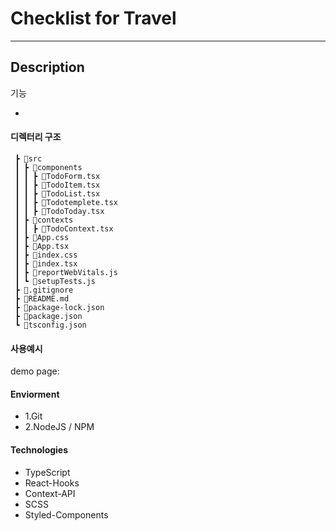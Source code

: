 # Checklist for Travel


-------

## Description

기능

*

#### 디렉터리 구조

     ┣ 📂src
     ┃ ┣ 📂components
     ┃ ┃ ┣ 📜TodoForm.tsx
     ┃ ┃ ┣ 📜TodoItem.tsx
     ┃ ┃ ┣ 📜TodoList.tsx
     ┃ ┃ ┣ 📜Todotemplete.tsx
     ┃ ┃ ┣ 📜TodoToday.tsx
     ┃ ┣ 📂contexts
     ┃ ┃ ┣ 📜TodoContext.tsx
     ┃ ┣ 📜App.css
     ┃ ┣ 📜App.tsx
     ┃ ┣ 📜index.css
     ┃ ┣ 📜index.tsx
     ┃ ┣ 📜reportWebVitals.js
     ┃ ┗ 📜setupTests.js
     ┣ 📜.gitignore
     ┣ 📜README.md
     ┣ 📜package-lock.json
     ┣ 📜package.json
     ┗ 📜tsconfig.json
       

 #### 사용예시
 

demo page: 



 
 #### Enviorment
   * 1.Git
   * 2.NodeJS / NPM


#### Technologies
* TypeScript
* React-Hooks
* Context-API
* SCSS
* Styled-Components

 
 


